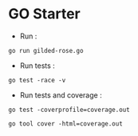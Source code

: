 # GO Starter

- Run :

```shell
go run gilded-rose.go
```

- Run tests :

```shell
go test -race -v
```

- Run tests and coverage :

```shell
go test -coverprofile=coverage.out

go tool cover -html=coverage.out
```
